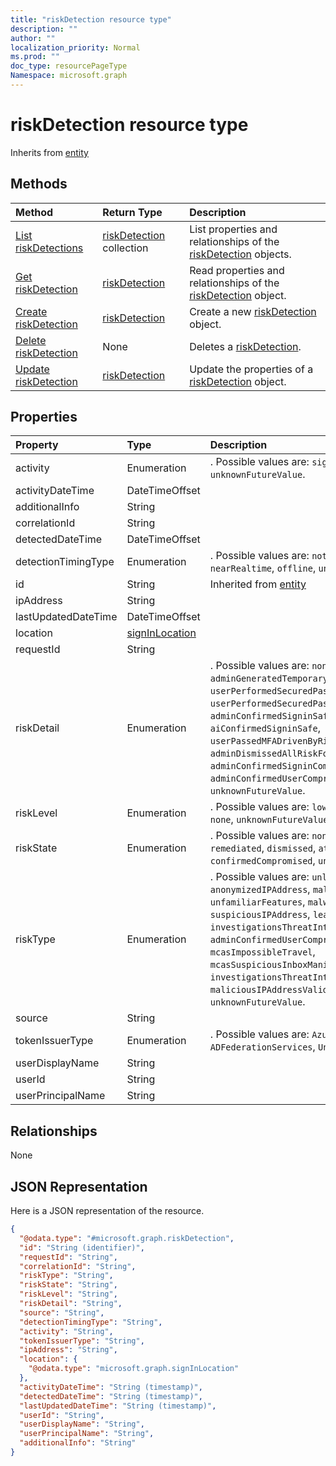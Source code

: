 ```yaml
---
title: "riskDetection resource type"
description: ""
author: ""
localization_priority: Normal
ms.prod: ""
doc_type: resourcePageType
Namespace: microsoft.graph
---
```



# riskDetection resource type




Inherits from [entity](../resources/entity.md)

## Methods
|Method|Return Type|Description|
|:---|:---|:---|
|[List riskDetections](../api/riskdetection-list.md)|[riskDetection](../resources/riskDetection.md) collection|List properties and relationships of the [riskDetection](../resources/riskdetection.md) objects.|
|[Get riskDetection](../api/riskdetection-get.md)|[riskDetection](../resources/riskDetection.md)|Read properties and relationships of the [riskDetection](../resources/riskdetection.md) object.|
|[Create riskDetection](../api/riskdetection-post-riskdetections.md)|[riskDetection](../resources/riskDetection.md)|Create a new [riskDetection](../resources/riskdetection.md) object.|
|[Delete riskDetection](../api/riskdetection-delete.md)|None|Deletes a [riskDetection](../resources/riskdetection.md).|
|[Update riskDetection](../api/riskdetection-update.md)|[riskDetection](../resources/riskDetection.md)|Update the properties of a [riskDetection](../resources/riskdetection.md) object.|

## Properties
|Property|Type|Description|
|:---|:---|:---|
|activity|Enumeration|. Possible values are: `signin`, `user`, `unknownFutureValue`.|
|activityDateTime|DateTimeOffset||
|additionalInfo|String||
|correlationId|String||
|detectedDateTime|DateTimeOffset||
|detectionTimingType|Enumeration|. Possible values are: `notDefined`, `realtime`, `nearRealtime`, `offline`, `unknownFutureValue`.|
|id|String| Inherited from [entity](../resources/entity.md)|
|ipAddress|String||
|lastUpdatedDateTime|DateTimeOffset||
|location|[signInLocation](../resources/signInLocation.md)||
|requestId|String||
|riskDetail|Enumeration|. Possible values are: `none`, `adminGeneratedTemporaryPassword`, `userPerformedSecuredPasswordChange`, `userPerformedSecuredPasswordReset`, `adminConfirmedSigninSafe`, `aiConfirmedSigninSafe`, `userPassedMFADrivenByRiskBasedPolicy`, `adminDismissedAllRiskForUser`, `adminConfirmedSigninCompromised`, `hidden`, `adminConfirmedUserCompromised`, `unknownFutureValue`.|
|riskLevel|Enumeration|. Possible values are: `low`, `medium`, `high`, `hidden`, `none`, `unknownFutureValue`.|
|riskState|Enumeration|. Possible values are: `none`, `confirmedSafe`, `remediated`, `dismissed`, `atRisk`, `confirmedCompromised`, `unknownFutureValue`.|
|riskType|Enumeration|. Possible values are: `unlikelyTravel`, `anonymizedIPAddress`, `maliciousIPAddress`, `unfamiliarFeatures`, `malwareInfectedIPAddress`, `suspiciousIPAddress`, `leakedCredentials`, `investigationsThreatIntelligence`, `generic`, `adminConfirmedUserCompromised`, `mcasImpossibleTravel`, `mcasSuspiciousInboxManipulationRules`, `investigationsThreatIntelligenceSigninLinked`, `maliciousIPAddressValidCredentialsBlockedIP`, `unknownFutureValue`.|
|source|String||
|tokenIssuerType|Enumeration|. Possible values are: `AzureAD`, `ADFederationServices`, `UnknownFutureValue`.|
|userDisplayName|String||
|userId|String||
|userPrincipalName|String||

## Relationships
None

## JSON Representation
Here is a JSON representation of the resource.
<!-- {
  "blockType": "resource",
  "keyProperty": "id",
  "@odata.type": "microsoft.graph.riskDetection",
  "baseType": "microsoft.graph.entity",
  "openType": false
}
-->
``` json
{
  "@odata.type": "#microsoft.graph.riskDetection",
  "id": "String (identifier)",
  "requestId": "String",
  "correlationId": "String",
  "riskType": "String",
  "riskState": "String",
  "riskLevel": "String",
  "riskDetail": "String",
  "source": "String",
  "detectionTimingType": "String",
  "activity": "String",
  "tokenIssuerType": "String",
  "ipAddress": "String",
  "location": {
    "@odata.type": "microsoft.graph.signInLocation"
  },
  "activityDateTime": "String (timestamp)",
  "detectedDateTime": "String (timestamp)",
  "lastUpdatedDateTime": "String (timestamp)",
  "userId": "String",
  "userDisplayName": "String",
  "userPrincipalName": "String",
  "additionalInfo": "String"
}
```

